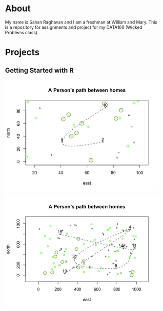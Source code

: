 # About

My name is Sahan Raghavan and I am a freshman at William and Mary. This is a repository for assignments and project for my DATA100 (Wicked Problems class).


# Projects

## Getting Started with R

![](Rplotfirst.png)

![](Rplotpersonspathchallengeq.png)
